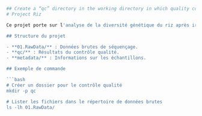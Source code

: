 ```bash
## Create a “qc” directory in the working directory in which quality control results will be stored.
# Project Riz

Ce projet porte sur l'analyse de la diversité génétique du riz après irradiation.

## Structure du projet

- **01.RawData/** : Données brutes de séquençage.
- **qc/** : Résultats du contrôle qualité.
- **metadata/** : Informations sur les échantillons.

## Exemple de commande

```bash
# Créer un dossier pour le contrôle qualité
mkdir -p qc

# Lister les fichiers dans le répertoire de données brutes
ls -lh 01.RawData/
